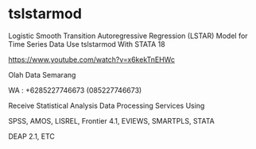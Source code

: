 # tslstarmod
Logistic Smooth Transition Autoregressive Regression (LSTAR) Model for Time Series Data Use tslstarmod With STATA 18

https://www.youtube.com/watch?v=x6kekTnEHWc

Olah Data Semarang

WA : +6285227746673 (085227746673)

Receive Statistical Analysis Data Processing Services Using

SPSS, AMOS, LISREL, Frontier 4.1, EVIEWS, SMARTPLS, STATA

DEAP 2.1, ETC
